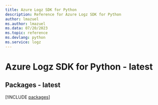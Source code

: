 ```yaml
---
title: Azure Logz SDK for Python
description: Reference for Azure Logz SDK for Python
author: lmazuel
ms.author: lmazuel
ms.data: 07/20/2023
ms.topic: reference
ms.devlang: python
ms.service: logz
---
```

# Azure Logz SDK for Python - latest
## Packages - latest
[!INCLUDE [packages](logz-index.md)]
